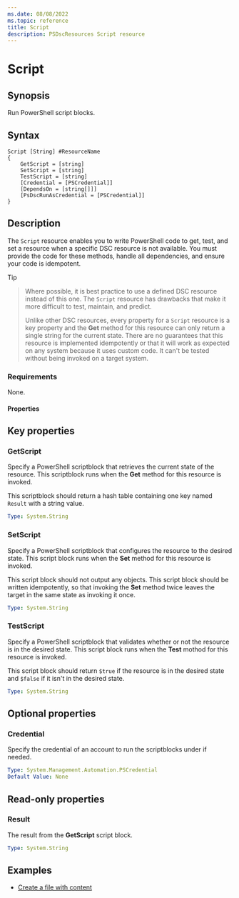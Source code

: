 ```yaml
---
ms.date: 08/08/2022
ms.topic: reference
title: Script
description: PSDscResources Script resource
---
```


# Script

## Synopsis

Run PowerShell script blocks.

## Syntax

```text
Script [String] #ResourceName
{
    GetScript = [string]
    SetScript = [string]
    TestScript = [string]
    [Credential = [PSCredential]]
    [DependsOn = [string[]]]
    [PsDscRunAsCredential = [PSCredential]]
}
```

## Description

The `Script` resource enables you to write PowerShell code to get, test, and set a resource when a
specific DSC resource is not available. You must provide the code for these methods, handle all
dependencies, and ensure your code is idempotent.

> [!TIP]

> Where possible, it is best practice to use a defined DSC resource instead of this one. The
> `Script` resource has drawbacks that make it more difficult to test, maintain, and predict.
>
> Unlike other DSC resources, every property for a `Script` resource is a key property and the
> **Get** method for this resource can only return a single string for the current state. There are
> no guarantees that this resource is implemented idempotently or that it will work as expected on
> any system because it uses custom code. It can't be tested without being invoked on a target
> system.

### Requirements

None.

#### Properties

## Key properties

### GetScript

Specify a PowerShell scriptblock that retrieves the current state of the resource. This scriptblock
runs when the **Get** method for this resource is invoked.

This scriptblock should return a hash table containing one key named `Result` with a string value.

```yaml
Type: System.String
```

### SetScript

Specify a PowerShell scriptblock that configures the resource to the desired state. This script
block runs when the **Set** method for this resource is invoked.

This script block should not output any objects. This script block should be written idempotently,
so that invoking the **Set** method twice leaves the target in the same state as invoking it once.

```yaml
Type: System.String
```

### TestScript

Specify a PowerShell scriptblock that validates whether or not the resource is in the desired state.
This script block runs when the **Test** mothod for this resource is invoked.

This script block should return `$true` if the resource is in the desired state and `$false` if it
isn't in the desired state.

```yaml
Type: System.String
```

## Optional properties

### Credential

Specify the credential of an account to run the scriptblocks under if needed.

```yaml
Type: System.Management.Automation.PSCredential
Default Value: None
```

## Read-only properties

### Result

The result from the **GetScript** script block.

```yaml
Type: System.String
```

## Examples

- [Create a file with content][1]

<!-- Reference Links -->

[1]: Example.md
